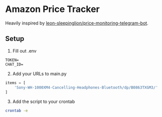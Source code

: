 # Amazon Price Tracker

Heavily inspired by [leon-sleepinglion/price-monitoring-telegram-bot](https://github.com/leon-sleepinglion/price-monitoring-telegram-bot/).

## Setup

1. Fill out .env

```
TOKEN=
CHAT_ID=
```

2. Add your URLs to main.py

```python
items = [
    'Sony-WH-1000XM4-Cancelling-Headphones-Bluetooth/dp/B0863TXGM3/'
]
```

3. Add the script to your crontab

```sh
crontab -e
```
